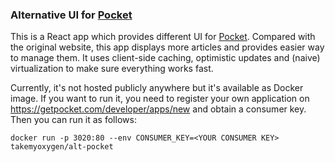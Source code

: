 ### Alternative UI for [Pocket](https://getpocket.com)

This is a React app which provides different UI for [Pocket](https://getpocket.com).
Compared with the original website, this app displays more articles and provides easier way to manage them.
It uses client-side caching, optimistic updates and (naive) virtualization to make sure everything works fast.

Currently, it's not hosted publicly anywhere but it's available as Docker image.
If you want to run it, you need to register your own application on https://getpocket.com/developer/apps/new and obtain a consumer key.
Then you can run it as follows:

```
docker run -p 3020:80 --env CONSUMER_KEY=<YOUR CONSUMER KEY> takemyoxygen/alt-pocket
```
